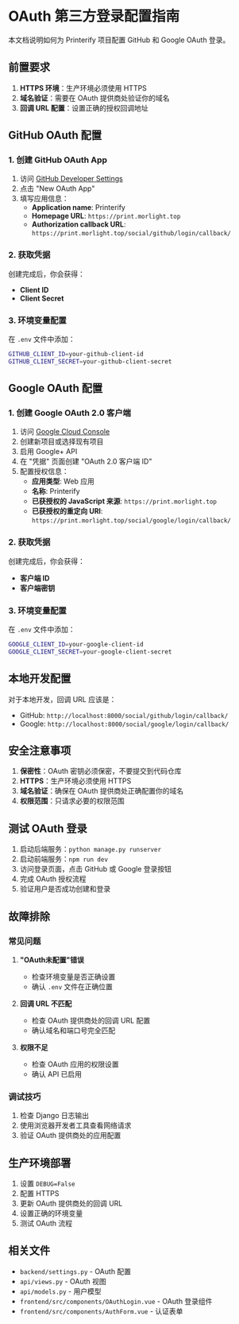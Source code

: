 # OAuth 第三方登录配置指南

本文档说明如何为 Printerify 项目配置 GitHub 和 Google OAuth 登录。

## 前置要求

1. **HTTPS 环境**：生产环境必须使用 HTTPS
2. **域名验证**：需要在 OAuth 提供商处验证你的域名
3. **回调 URL 配置**：设置正确的授权回调地址

## GitHub OAuth 配置

### 1. 创建 GitHub OAuth App

1. 访问 [GitHub Developer Settings](https://github.com/settings/developers)
2. 点击 "New OAuth App"
3. 填写应用信息：
   - **Application name**: Printerify
   - **Homepage URL**: `https://print.morlight.top`
   - **Authorization callback URL**: `https://print.morlight.top/social/github/login/callback/`

### 2. 获取凭据

创建完成后，你会获得：
- **Client ID**
- **Client Secret**

### 3. 环境变量配置

在 `.env` 文件中添加：

```bash
GITHUB_CLIENT_ID=your-github-client-id
GITHUB_CLIENT_SECRET=your-github-client-secret
```

## Google OAuth 配置

### 1. 创建 Google OAuth 2.0 客户端

1. 访问 [Google Cloud Console](https://console.cloud.google.com/)
2. 创建新项目或选择现有项目
3. 启用 Google+ API
4. 在 "凭据" 页面创建 "OAuth 2.0 客户端 ID"
5. 配置授权信息：
   - **应用类型**: Web 应用
   - **名称**: Printerify
   - **已获授权的 JavaScript 来源**: `https://print.morlight.top`
   - **已获授权的重定向 URI**: `https://print.morlight.top/social/google/login/callback/`

### 2. 获取凭据

创建完成后，你会获得：
- **客户端 ID**
- **客户端密钥**

### 3. 环境变量配置

在 `.env` 文件中添加：

```bash
GOOGLE_CLIENT_ID=your-google-client-id
GOOGLE_CLIENT_SECRET=your-google-client-secret
```

## 本地开发配置

对于本地开发，回调 URL 应该是：

- GitHub: `http://localhost:8000/social/github/login/callback/`
- Google: `http://localhost:8000/social/google/login/callback/`

## 安全注意事项

1. **保密性**：OAuth 密钥必须保密，不要提交到代码仓库
2. **HTTPS**：生产环境必须使用 HTTPS
3. **域名验证**：确保在 OAuth 提供商处正确配置你的域名
4. **权限范围**：只请求必要的权限范围

## 测试 OAuth 登录

1. 启动后端服务：`python manage.py runserver`
2. 启动前端服务：`npm run dev`
3. 访问登录页面，点击 GitHub 或 Google 登录按钮
4. 完成 OAuth 授权流程
5. 验证用户是否成功创建和登录

## 故障排除

### 常见问题

1. **"OAuth未配置"错误**
   - 检查环境变量是否正确设置
   - 确认 `.env` 文件在正确位置

2. **回调 URL 不匹配**
   - 检查 OAuth 提供商处的回调 URL 配置
   - 确认域名和端口号完全匹配

3. **权限不足**
   - 检查 OAuth 应用的权限设置
   - 确认 API 已启用

### 调试技巧

1. 检查 Django 日志输出
2. 使用浏览器开发者工具查看网络请求
3. 验证 OAuth 提供商处的应用配置

## 生产环境部署

1. 设置 `DEBUG=False`
2. 配置 HTTPS
3. 更新 OAuth 提供商处的回调 URL
4. 设置正确的环境变量
5. 测试 OAuth 流程

## 相关文件

- `backend/settings.py` - OAuth 配置
- `api/views.py` - OAuth 视图
- `api/models.py` - 用户模型
- `frontend/src/components/OAuthLogin.vue` - OAuth 登录组件
- `frontend/src/components/AuthForm.vue` - 认证表单
